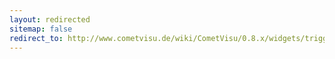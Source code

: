 ```yaml
---
layout: redirected
sitemap: false
redirect_to: http://www.cometvisu.de/wiki/CometVisu/0.8.x/widgets/trigger/de/
---
```


